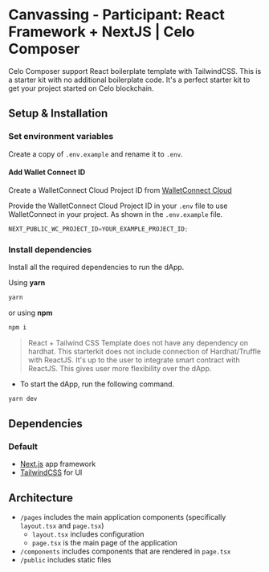# Canvassing - Participant: React Framework + NextJS | Celo Composer

Celo Composer support React boilerplate template with TailwindCSS. This is a starter kit with no additional boilerplate code. It's a perfect starter kit to get your project started on Celo blockchain.

## Setup & Installation


### Set environment variables

Create a copy of `.env.example` and rename it to `.env`.

#### Add Wallet Connect ID

Create a WalletConnect Cloud Project ID from [WalletConnect Cloud](https://cloud.walletconnect.com/)

Provide the WalletConnect Cloud Project ID in your `.env` file to use WalletConnect in your project. As shown in the `.env.example` file.

```typescript
NEXT_PUBLIC_WC_PROJECT_ID=YOUR_EXAMPLE_PROJECT_ID;
```


### Install dependencies

Install all the required dependencies to run the dApp.

Using **yarn**

```bash
yarn
```

or using **npm**

```bash
npm i
```

> React + Tailwind CSS Template does not have any dependency on hardhat.
> This starterkit does not include connection of Hardhat/Truffle with ReactJS. It's up to the user to integrate smart contract with ReactJS. This gives user more flexibility over the dApp.

- To start the dApp, run the following command.

```bash
yarn dev
```

## Dependencies

### Default

- [Next.js](https://nextjs.org/) app framework
- [TailwindCSS](https://tailwindcss.com/) for UI

## Architecture

- `/pages` includes the main application components (specifically `layout.tsx` and `page.tsx`)
  - `layout.tsx` includes configuration
  - `page.tsx` is the main page of the application
- `/components` includes components that are rendered in `page.tsx`
- `/public` includes static files

